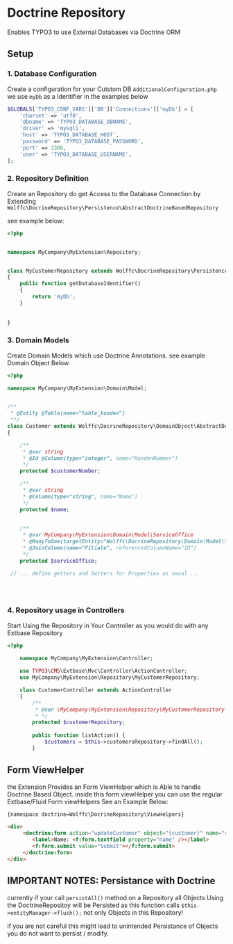 Doctrine Repository
===================
Enables TYPO3 to use External Databases via Doctrine ORM


Setup
-----

### 1. Database Configuration

Create a configuration for your Cutstom DB `AdditionalConfiguration.php` we use `myDb` as a Identifier in the 
examples below
```php
$GLOBALS['TYPO3_CONF_VARS']['DB']['Connections']['myDb'] = [
    'charset' => 'utf8',
    'dbname' => 'TYPO3_DATABASE_DBNAME',
    'driver' => 'mysqli',
    'host' => 'TYPO3_DATABASE_HOST',
    'password' => 'TYPO3_DATABASE_PASSWORD',
    'port' => 3306,
    'user' => 'TYPO3_DATABASE_USERNAME',
];
```

### 2. Repository Definition

Create an Repository do get Access to the Database Connection by Extending 
`Wolffc\DocrineRepository\Persistence\AbstractDoctrineBasedRepository`

see example below:

```php
<?php


namespace MyCompany\MyExtension\Repository;


class MyCustomerRepository extends Wolffc\DocrineRepository\Persistence\AbstractDoctrineBasedRepository
{
    public function getDatabaseIdentifier()
    {
        return 'myDb';
    }
    
   
}

```

### 3. Domain Models

Create Domain Models which use Doctrine Annotations. see example Domain Object Below

```php
<?php

namespace MyCompany\MyExtension\Domain\Model;


/**
 * @Entity @Table(name="table_kunden")
 **/
class Customer extends Wolffc\DocrineRepository\DomainObject\AbstractDoctrineDomainObject
{

    /**
     * @var string
     * @Id @Column(type="integer", name="KundenNummer")
     */
    protected $customerNumber;

    /**
     * @var string
     * @Column(type="string", name="Name")
     */
    protected $name;
    

    /**
     * @var MyCompany\MyExtension\Domain\Model\ServiceOffice
     * @ManyToOne(targetEntity="Wolffc\DocrineRepository\Domain\Model\ServiceOffice")
     * @JoinColumn(name="Filiale", referencedColumnName="ID")
     */
    protected $serviceOffice;

 // ... define getters and Setters for Properties as usual ... 
    

    
```

### 4. Repository usage in Controllers

Start Using the Repository in Your Controller as you would do with any Extbase Repository


```php
<?php

    namespace MyCompany\MyExtension\Controller;
    
    use TYPO3\CMS\Extbase\Mvc\Controller\ActionController;
    use MyCompany\MyExtension\Repository\MyCustomerRepository;

    class CustomerController extends ActionController
    {
        /**
         * @var \MyCompany\MyExtension\Repository\MyCustomerRepository
         * */
        protected $customerRepository;
        
        public function listAction() {
            $customers = $this->customersRepository->findAll();
        }
```

Form ViewHelper
---------------
the Extension Provides an Form ViewHelper which is Able to handle Doctrine Based Object.
inside this form viewHelper you can use the regular Extbase/Fluid Form viewHelpers
See an Example Below:

```html
{namespace doctrine=Wolffc\DocrineRepository\ViewHelpers}

<div>
     <doctrine:form action="updateCustomer" object="{customer}" name="customer">
        <label>Name: <f:form.textfield property="name" /></label>
        <f:form.submit value="Submit"></f:form.submit> 
     </doctrine:form>
</div>

```

IMPORTANT NOTES: Persistance with Doctrine
------------------------------------------

currently if your call `persistAll()` method on a Repository all Objects Using the DoctrineRepositoy will be Persisted as 
this function calls  `$this->entityManager->flush();` not only Objects in this Repository!

if you are not careful this might lead to unintended Persistance of Objects you do not want to persist / modify.
